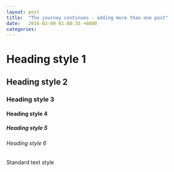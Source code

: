 ```yaml
---
layout: post
title:  "The journey continues - adding more than one post"
date:   2016-03-09 01:00:35 +0800
categories: 
---
```


<h1>Heading style 1</h1>
<h2>Heading style 2</h2>
<h3>Heading style 3</h3>
<h4>Heading style 4</h4>
<h5>Heading style 5</h5>
<h6>Heading style 6</h6>
Standard text style

